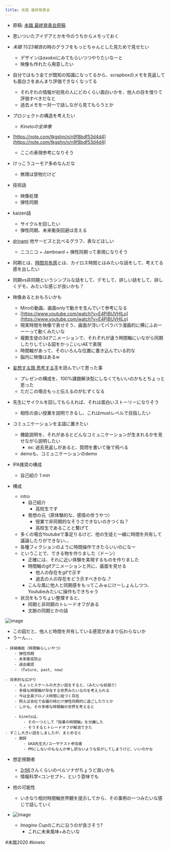 ```yaml
---
title: 未踏 最終発表会
---
```


* 原稿: [未踏 最終発表会原稿](%E6%9C%AA%E8%B8%8F%20%E6%9C%80%E7%B5%82%E7%99%BA%E8%A1%A8%E4%BC%9A%E5%8E%9F%E7%A8%BF.md)

* 思いついたアイデアとかを今のうちからメモっておく

* *未踏 11/23報告*の時のグラフをもっとちゃんとした見ためで見せたい
  
  * デザインは*axokxi*にみてもらいつつやりたいなーと
  * 映像も作れたら用意したい
* 自分ではもう全てが既知の知識になってるから、scrapboxのメモを見返しても面白さをあんまり評価できなくなってる
  
  * それぞれの情報が初見の人にどのくらい面白いかを、他人の目を借りて評価すべきだなと
  * 過去メモを一対一で話しながら見てもらうとか
* プロジェクトの構造を考えたい
  
  * *Kinetoの全体像*
* [https://note.com/tkgshn/n/n9f8bdf53d4d4](https://note.com/tkgshn/n/n9f8bdf53d4d4)
  
  * ここの表現参考になりそう
* けっこうユーモア多めなんだな
  
  * 無理は禁物だけど
* 技術話
  
  * 映像処理
  * 弾性同期
* kaizen話
  
  * サイクルを回したい
  * 弾性同期、未来衝突回避は言える
* [drinami](drinami.md) 他サービスと比べるグラフ、表などほしい
  
  * ニコニコ + Jamboard + 弾性同期って表現になりそう
* 同期とは、[時間共有感](%E6%99%82%E9%96%93%E5%85%B1%E6%9C%89%E6%84%9F.md)とは、カイロス時間とはみたいな話をして、考えてる感を出したい

* 同期vs非同期というシンプルな話をして、デモして、詳しい話をして、詳しくデモ、みたいな感じが良いかも？

* 映像あるとおもろいかも
  
  * Miroの動画、画面onlyで動きを生んでいて参考になる
  * [https://www.youtube.com/watch?v=E4PiBUVHlLo](https://www.youtube.com/watch?v=E4PiBUVHlLo)
  * 現実時間を映像で表せそう、画面が浮いてパラパラ漫画的に横にふおーーーって動くみたいな
  * 複数生徒の3dアニメーションで、それぞれが違う時間軸にいながら同期したりしている図をかっこいいAEで表現
  * 時間軸があって、そのいろんな位置に書き込んでいる的な
  * 脳内に映像はあるw
* [妄想する頭 思考する手](%E5%A6%84%E6%83%B3%E3%81%99%E3%82%8B%E9%A0%AD%20%E6%80%9D%E8%80%83%E3%81%99%E3%82%8B%E6%89%8B.md)を読んでいて思った事
  
  * プレゼンの構成を、100%課題解決型にしなくてもいいのかもとちょっと思った
  * ただこの場合もっと伝えるのがむずくなる
* 先生にサイクルを回してもらえれば、それは面白いストーリーになりそう
  
  * 相性の良い授業を説明できるし、これはmustレベルで目指したい
* コミュニケーションを主語に置きたい
  
  * 機能説明を、それがあるとどんなコミュニケーションが生まれるかを見せながら説明したい
    * ex: 過去見返しがあると、質問を書いて後で飛べる
  * demoも、コミュニケーションのdemo
* IPA推奨の構成
  
  * 自己紹介 1 min
* 構成
  
  * intro
    * 自己紹介
      * 高校生です
    * 発想の元（原体験的な、感情の伴うやつ）
      * 授業で非同期的なそうさできないのきつくね？
      * 高校生であることと繋げて
  * 多くの場合Youtubeで事足りるけど、他の生徒と一緒に時間を共有して議論したりができない、、
  * 各種フィクションのように時間操作できたらいいのになー
  * ということで、できる物を作りました（ドーン）
    * 正確には、それに近い体験を実現するものを作りました
    * 時間軸のgifアニメーションと共に、画面を見せる
      * 他人の存在をgifで示す
      * 過去の人の存在をどう示すべきかな..?
    * こんな風に他人と同期感をもってこみゅにけーしょんしつつ、Youtubeみたいに操作もできちゃう
  * 状況をもうちょい整理すると、
    * 同期と非同期のトレードオフがある
    * 文脈の同期とかの話

![image](https://gyazo.com/9598b567e25aeb215ef1373b9ebdaeff/thumb/1000)
- この図だと、他人と時間を共有している感覚があまり伝わらないか
- うーん、、、

````
- 詳細機能（時間軸らしいやつ）
    - 弾性同期
    - 未来衝突防止
    - 過去確認
    - （future, past, now）

- 将来的な広がり
    - ちょっとスケールの大きい話をすると、（みたいな前振り）
    - 多様な時間軸が存在する世界みたいなのを考えられる
    - 今は全員クロノス時間に紐づく存在
    - 例えば会社で会議の時だけ弾性同期的に過ごしたりとか
    - しかも、その多様な時間軸の世界を考えると

    - kinetoは、
        - その一つとして「授業の時間軸」を分離した
        - そうするとトレードオフが解消できた
- すこし大きい話をしましたが、まとめると
    - 謝辞
        - GKA先生方/ユーザテスト参加者
        - PMにしないのもなんか申し訳ないような気がしてしまうけど、いいのかな
````

* 想定視聴者
  
  * [2r96](2r96.md)さんくらいのペルソナがちょうど良いかも
  * 情報科学\<コンセプト、という意味でも
* 他の可能性
  
  * いきなり相対時間軸世界観を提示してから、その事例の一つみたいな感じで話していく
* ![image](https://gyazo.com/50f136b55946b385a115f788f1d85b4a/thumb/1000)
  
  * *Imagine Cup*のこれに沿うのが良さそう?
    * これに未来風味+みたいな

\#未踏2020 #kineto

